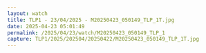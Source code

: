 ```yaml
---
layout: watch
title: TLP1 - 23/04/2025 - M20250423_050149_TLP_1T.jpg
date: 2025-04-23 05:01:49
permalink: /2025/04/23/watch/M20250423_050149_TLP_1
capture: TLP1/2025/202504/20250422/M20250423_050149_TLP_1T.jpg
---
```

